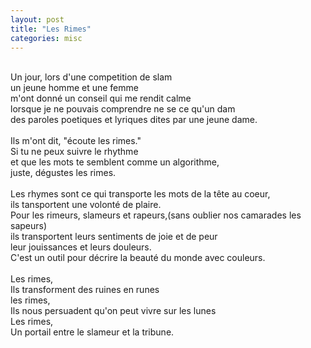 ```yaml
---
layout: post
title: "Les Rimes"
categories: misc
---
```

<br>
Un jour, lors d'une competition de slam<br>
un jeune homme et une femme<br>
m'ont donné un conseil qui me rendit calme<br>
lorsque je ne pouvais comprendre ne se ce qu'un dam<br>
des paroles poetiques et lyriques dites par une jeune dame.<br>
<br>
Ils m'ont dit, "écoute les rimes."<br>
Si tu ne peux suivre le rhythme<br>
et que les mots te semblent comme un algorithme,<br>
juste, dégustes les rimes.<br>
<br>
Les rhymes sont ce qui transporte les mots de la tête au coeur,<br>
ils tansportent une volonté de plaire.<br>
Pour les rimeurs, slameurs et rapeurs,(sans oublier nos camarades les sapeurs)<br>
ils transportent leurs sentiments de joie et de peur<br>
leur jouissances et leurs douleurs.<br>
C'est un outil pour décrire la beauté du monde avec couleurs.<br>
<br>
Les rimes,<br>
Ils transforment des ruines en runes<br>
les rimes,<br>
Ils nous persuadent qu'on peut vivre sur les lunes<br>
Les rimes,<br>
Un portail entre le slameur et la tribune.<br>